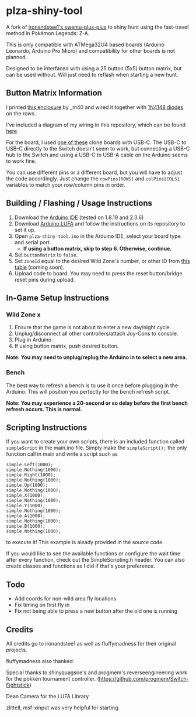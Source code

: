 # plza-shiny-tool

A fork of [ironandstee1's swemu-plus-plus](https://github.com/ironandstee1/swemu-plus-plus) to shiny hunt using the fast-travel
method in Pokémon Legends: Z-A.

This is only compatible with ATMega32U4 based boards (Arduino Leonardo, Arduino Pro Micro) and compatibility for other boards is not planned.

Designed to be interfaced with using a 25 button (5x5) button matrix, but can be used without. Will just need to reflash when starting a new hunt.

## Button Matrix Information

I printed [this enclosure](https://www.thingiverse.com/thing:5239739) by _m40 and wired it together with [1N4148 diodes](https://www.amazon.com/dp/B07Q4F3Y5W) on the rows.

I've included a diagram of my wiring in this repository, which can be found [here](https://github.com/zsd7200/plza-shiny-tool/blob/master/media/matrix.png).

For the board, I used [one of these](https://www.amazon.com/dp/B0B6HYLC44) clone boards with USB-C. The USB-C to USB-C directly to the Switch doesn't seem to work, but connecting a USB-C hub to the Switch and using a USB-C to USB-A cable on the Arduino seems to work fine.

You can use different pins or a different board, but you will have to adjust the code accordingly. Just change the `rowPins[ROWS]` and `colPins[COLS]` variables to match your row/column pins in order.

## Building / Flashing / Usage Instructions

1. Download the [Arduino IDE](https://www.arduino.cc/en/software/) (tested on 1.8.19 and 2.3.6)
2. Download [Arduino LUFA](https://github.com/Palatis/Arduino-Lufa) and follow the instructions on its repository to set it up.
3. Open `plza-shiny-tool.ino` in the Arduino IDE, select your board type and serial port.
    - **If using a button matrix, skip to step 6. Otherwise, continue.**
4. Set `buttonMatrix` to `false`.
5. Set `zoneId` equal to the desired Wild Zone's number, or other ID from [this table](https://github.com/zsd7200/plza-shiny-tool/blob/master/ZONE_ID.md) (coming soon).
6. Upload code to board. You may need to press the reset button/bridge reset pins during upload.

## In-Game Setup Instructions

### Wild Zone x
1. Ensure that the game is not about to enter a new day/night cycle.
2. Unplug/disconnect all other controllers/attach Joy-Cons to console.
3. Plug in Arduino.
4. If using button matrix, push desired button.

**Note: You may need to unplug/replug the Arduino in to select a new area.**

### Bench
The best way to refresh a bench is to use it once before plugging in the Arduino. This will position you perfectly for the bench refresh script.

**Note: You may experience a 20-second or so delay before the first bench refresh occurs. This is normal.**

## Scripting Instructions

If you want to create your own scripts, there is an included function called ```simpleScript``` in the main.ino file. Simply make the ```simpleScript();``` the only function call in main and write a script such as

```  
simple.Left(1000);
simple.Nothing(1000);
simple.Right(1000);
simple.Nothing(1000);
simple.Up(1000);
simple.Nothing(1000);
simple.X(1000);
simple.Nothing(1000);
simple.Y(1000);
simple.Nothing(1000);
simple.A(1000);
simple.Nothing(1000);
simple.B(1000);
simple.Nothing(1000);
```

to execute it! This example is aleady provided in the source code. 

If you would like to see the available functions or configure the wait time after every function, check out the SimpleScripting.h header. You can also create classes and functions as I did if that's your preference. 

## Todo

- Add coords for non-wild area fly locations
- Fix timing on first fly in
- Fix not being able to press a new button after the old one is running

## Credits

All credits go to ironandstee1 as well as fluffymadness for their original projects.

fluffymadness also thanked:

Special thanks to shinyquagsire's and progmem's reverseengineering work for the pokken tournament controller. (https://github.com/progmem/Switch-Fightstick)

Dean Camera for the LUFA Library

zlittell, msf-xinput was very helpful for starting.




